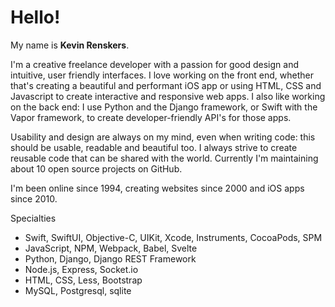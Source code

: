 # Hello!
My name is **Kevin Renskers**.

I'm a creative freelance developer with a passion for good design and intuitive, user friendly interfaces. I love working on the front end, whether that's creating a beautiful and performant iOS app or using HTML, CSS and Javascript to create interactive and responsive web apps. I also like working on the back end: I use Python and the Django framework, or Swift with the Vapor framework, to create developer-friendly API's for those apps.

Usability and design are always on my mind, even when writing code: this should be usable, readable and beautiful too. I always strive to create reusable code that can be shared with the world. Currently I'm maintaining about 10 open source projects on GitHub.

I'm been online since 1994, creating websites since 2000 and iOS apps since 2010. 

Specialties

- Swift, SwiftUI, Objective-C, UIKit, Xcode, Instruments, CocoaPods, SPM
- JavaScript, NPM, Webpack, Babel, Svelte
- Python, Django, Django REST Framework
- Node.js, Express, Socket.io
- HTML, CSS, Less, Bootstrap
- MySQL, Postgresql, sqlite
